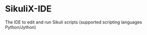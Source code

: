 SikuliX-IDE
===========

The IDE to edit and run Sikuli scripts (supported scripting languages Python/Jython)